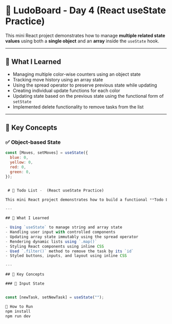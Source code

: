 # 🎲 LudoBoard - Day 4 (React useState Practice)

This mini React project demonstrates how to manage **multiple related state values** using both a **single object** and an **array** inside the `useState` hook.

---

## 📌 What I Learned

- Managing multiple color-wise counters using an object state
- Tracking move history using an array state
- Using the spread operator to preserve previous state while updating
- Creating individual update functions for each color
- Updating state based on the previous state using the functional form of `setState`
- Implemented delete functionality to remove tasks from the list

---

## 🧠 Key Concepts

### ✅ Object-based State

```js
const [Moves, setMoves] = useState({
  blue: 0,
  yellow: 0,
  red: 0,
  green: 0,
});


 # 📝 Todo List -  (React useState Practice)

This mini React project demonstrates how to build a functional **Todo List** using the `useState` hook. The app allows users to add tasks and displays them in a neatly styled interface.

---

## 📌 What I Learned

- Using `useState` to manage string and array state
- Handling user input with controlled components
- Updating array state immutably using the spread operator
- Rendering dynamic lists using `.map()`
- Styling React components using inline CSS
- Used `.filter()` method to remove the task by its `id`
- Styled buttons, inputs, and layout using inline CSS

---

## 🧠 Key Concepts

### 🔹 Input State


const [newTask, setNewTask] = useState("");

🔧 How to Run
npm install
npm run dev
```
